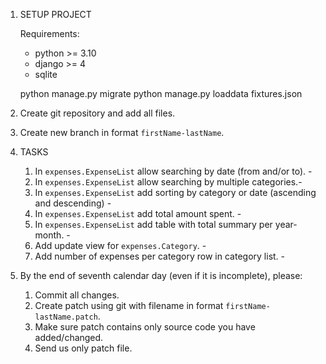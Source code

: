 1. SETUP PROJECT

   Requirements:
   - python >= 3.10
   - django >= 4
   - sqlite
   
   python manage.py migrate
   python manage.py loaddata fixtures.json

2. Create git repository and add all files.
3. Create new branch in format `firstName-lastName`.
4. TASKS

   1. In `expenses.ExpenseList` allow searching by date (from and/or to). -
   2. In `expenses.ExpenseList` allow searching by multiple categories.-
   3. In `expenses.ExpenseList` add sorting by category or date (ascending and descending) -
   4. In `expenses.ExpenseList` add total amount spent. -
   5. In `expenses.ExpenseList` add table with total summary per year-month. -
   6. Add update view for `expenses.Category`. -
   7. Add number of expenses per category row in category list. -

5. By the end of seventh calendar day (even if it is incomplete), please:
   1. Commit all changes.
   2. Create patch using git with filename in format `firstName-lastName.patch`.
   3. Make sure patch contains only source code you have added/changed.
   4. Send us only patch file.
